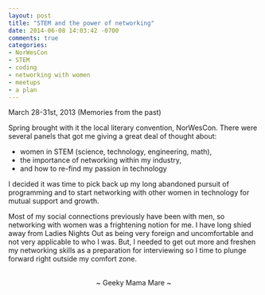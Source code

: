 ```yaml
---
layout: post
title: "STEM and the power of networking"
date: 2014-06-08 14:03:42 -0700
comments: true
categories:
- NorWesCon
- STEM
- coding
- networking with women
- meetups
- a plan
---
```

March 28-31st, 2013 (Memories from the past)

Spring brought with it the local literary convention, NorWesCon.  There were several panels that got me giving a great deal of thought about:
<ul>
  <li>women in STEM (science, technology, engineering, math),</li>
  <li>the importance of networking within my industry,</li>
  <li>and how to re-find my passion in technology</li>
</ul>

I decided it was time to pick back up my long abandoned pursuit of programming and to start networking with other women in technology for mutual support and growth.

Most of my social connections previously have been with men, so networking with women was a frightening notion for me.  I have long shied away from Ladies Nights Out as being very foreign and uncomfortable and not very applicable to who I was.  But, I needed to get out more and freshen my networking skills as a preparation for interviewing so I time to plunge forward right outside my comfort zone.

<br>
<center>~ Geeky Mama Mare ~</center>

